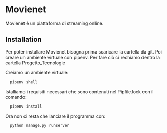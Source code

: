 # Movienet

Movienet è un piattaforma di streaming online.

## Installation

Per poter installare Movienet bisogna prima scaricare la cartella da git.
Poi creare un ambiente virtuale con pipenv. Per fare ciò ci rechiamo dentro la cartella 
Progetto_Tecnologie

Creiamo un ambiente virtuale:

```python
  pipenv shell
```

Istalliamo i requisiti necessari che sono contenuti nel Pipfile.lock con il comando:

```python
  pipenv install
```

Ora non ci resta che lanciare il programma con:

```python
  python manage.py runserver
```
